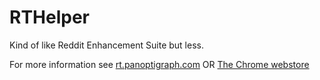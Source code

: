 RTHelper
========

Kind of like Reddit Enhancement Suite but less.

For more information see [rt.panoptigraph.com](http:://rt.panoptigraph.com) OR [The Chrome webstore](https://chrome.google.com/webstore/detail/rt-video-helper/geppfcodfgahnkdchpbfcmhodadffnak)

